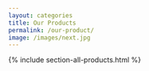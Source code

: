```yaml
---
layout: categories
title: Our Products
permalink: /our-product/
image: /images/next.jpg
---
```


{% include section-all-products.html %}